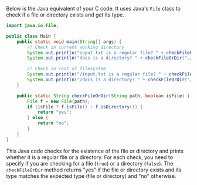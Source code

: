 Below is the Java equivalent of your C code. It uses Java's `File` class to check if a file or directory exists and get its type.

```java
import java.io.File;

public class Main {
    public static void main(String[] args) {
        // Check in current working directory
        System.out.println("input.txt is a regular file? " + checkFileOrDir("./input.txt", true));
        System.out.println("docs is a directory? " + checkFileOrDir("./docs", false));

        // Check in root of filesystem
        System.out.println("/input.txt is a regular file? " + checkFileOrDir("/input.txt", true));
        System.out.println("/docs is a directory? " + checkFileOrDir("/docs", false));
    }

    public static String checkFileOrDir(String path, boolean isFile) {
        File f = new File(path);
        if (isFile ? f.isFile() : f.isDirectory()) {
            return "yes";
        } else {
            return "no";
        }
    }
}
```

This Java code checks for the existence of the file or directory and prints whether it is a regular file or a directory. For each check, you need to specify if you are checking for a file (`true`) or a directory (`false`). The `checkFileOrDir` method returns "yes" if the file or directory exists and its type matches the expected type (file or directory) and "no" otherwise.
